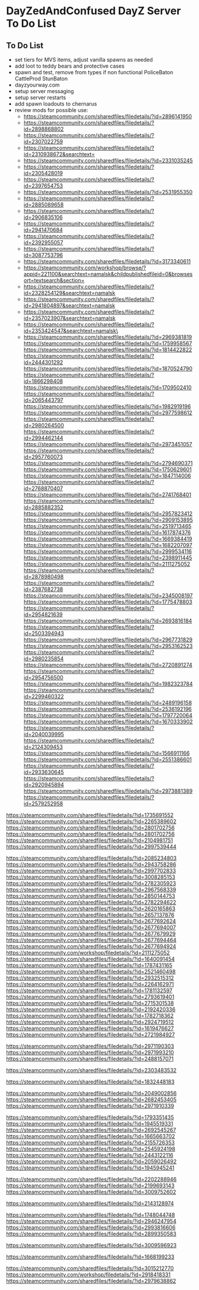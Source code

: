 <!-- ======================================== TODO.md Start ======================================== -->


<!-- ------------------------------ Intro Start ------------------------------ -->

# DayZedAndConfused DayZ Server To Do List

<!-- ------------------------------ Intro End ------------------------------ -->


<!-- ------------------------------ Overview Start ------------------------------ -->


<!-- ------------------------------ Overview End ------------------------------ -->


<!-- ------------------------------ TODO Start ------------------------------ -->

## To Do List

- set tiers for MVS items, adjust vanilla spawns as needed
- add loot to teddy bears and protective cases
- spawn and test, remove from types if non functional PoliceBaton CattleProd StunBaton 
- dayzyourway.com
- setup server messaging
- setup server restarts
- add spawn loadouts to chernarus
- review mods for possible use:
  - https://steamcommunity.com/sharedfiles/filedetails/?id=2896141950
  - https://steamcommunity.com/sharedfiles/filedetails/?id=2898868802
  - https://steamcommunity.com/sharedfiles/filedetails/?id=2307022759 
  - https://steamcommunity.com/sharedfiles/filedetails/?id=2310938672&searchtext=
  - https://steamcommunity.com/sharedfiles/filedetails/?id=2331035245
  - https://steamcommunity.com/sharedfiles/filedetails/?id=2305428019
  - https://steamcommunity.com/sharedfiles/filedetails/?id=2397654753
  - https://steamcommunity.com/sharedfiles/filedetails/?id=2531955350 
  - https://steamcommunity.com/sharedfiles/filedetails/?id=2885089658
  - https://steamcommunity.com/sharedfiles/filedetails/?id=2906835106
  - https://steamcommunity.com/sharedfiles/filedetails/?id=2941470684
  - https://steamcommunity.com/sharedfiles/filedetails/?id=2392955057
  - https://steamcommunity.com/sharedfiles/filedetails/?id=3087753796
  - https://steamcommunity.com/sharedfiles/filedetails/?id=3173340611
  - https://steamcommunity.com/workshop/browse/?appid=221100&searchtext=namalsk&childpublishedfileid=0&browsesort=textsearch&section=
  - https://steamcommunity.com/sharedfiles/filedetails/?id=2328254129&searchtext=namalsk
  - https://steamcommunity.com/sharedfiles/filedetails/?id=2941804897&searchtext=namalsk
  - https://steamcommunity.com/sharedfiles/filedetails/?id=2357023907&searchtext=namalsk
  - https://steamcommunity.com/sharedfiles/filedetails/?id=2353424547&searchtext=namalsk\
  - https://steamcommunity.com/sharedfiles/filedetails/?id=2969381819
  https://steamcommunity.com/sharedfiles/filedetails/?id=1759958567
https://steamcommunity.com/sharedfiles/filedetails/?id=1814422822
https://steamcommunity.com/sharedfiles/filedetails/?id=2444301292
https://steamcommunity.com/sharedfiles/filedetails/?id=1870524790
https://steamcommunity.com/sharedfiles/filedetails/?id=1866298408
https://steamcommunity.com/sharedfiles/filedetails/?id=1709502410
https://steamcommunity.com/sharedfiles/filedetails/?id=2065443797
https://steamcommunity.com/sharedfiles/filedetails/?id=1982919196
https://steamcommunity.com/sharedfiles/filedetails/?id=2977598612
https://steamcommunity.com/sharedfiles/filedetails/?id=2980264500
https://steamcommunity.com/sharedfiles/filedetails/?id=2994462144
https://steamcommunity.com/sharedfiles/filedetails/?id=2973451057
https://steamcommunity.com/sharedfiles/filedetails/?id=2957760073
https://steamcommunity.com/sharedfiles/filedetails/?id=2794690371
https://steamcommunity.com/sharedfiles/filedetails/?id=1750629601
https://steamcommunity.com/sharedfiles/filedetails/?id=1847114006
https://steamcommunity.com/sharedfiles/filedetails/?id=2768870407
https://steamcommunity.com/sharedfiles/filedetails/?id=2741768401
https://steamcommunity.com/sharedfiles/filedetails/?id=2885882352
https://steamcommunity.com/sharedfiles/filedetails/?id=2957823412
https://steamcommunity.com/sharedfiles/filedetails/?id=2909153895
https://steamcommunity.com/sharedfiles/filedetails/?id=2519713465
https://steamcommunity.com/sharedfiles/filedetails/?id=1617874376
https://steamcommunity.com/sharedfiles/filedetails/?id=1669384419
https://steamcommunity.com/sharedfiles/filedetails/?id=1682207097
https://steamcommunity.com/sharedfiles/filedetails/?id=2999534116
https://steamcommunity.com/sharedfiles/filedetails/?id=2398911445
https://steamcommunity.com/sharedfiles/filedetails/?id=2111275052
https://steamcommunity.com/sharedfiles/filedetails/?id=2878980498
https://steamcommunity.com/sharedfiles/filedetails/?id=2387682738
https://steamcommunity.com/sharedfiles/filedetails/?id=2345008197	
https://steamcommunity.com/sharedfiles/filedetails/?id=1775478803	
https://steamcommunity.com/sharedfiles/filedetails/?id=2954821639
https://steamcommunity.com/sharedfiles/filedetails/?id=2693816184
https://steamcommunity.com/sharedfiles/filedetails/?id=2503394943
https://steamcommunity.com/sharedfiles/filedetails/?id=2967731829
https://steamcommunity.com/sharedfiles/filedetails/?id=2953162523
https://steamcommunity.com/sharedfiles/filedetails/?id=2980235854
https://steamcommunity.com/sharedfiles/filedetails/?id=2720891274
https://steamcommunity.com/sharedfiles/filedetails/?id=2954756500
	https://steamcommunity.com/sharedfiles/filedetails/?id=1982323784
https://steamcommunity.com/sharedfiles/filedetails/?id=2299460322
https://steamcommunity.com/sharedfiles/filedetails/?id=2489196158
https://steamcommunity.com/sharedfiles/filedetails/?id=2536192196
https://steamcommunity.com/sharedfiles/filedetails/?id=1797720064
https://steamcommunity.com/sharedfiles/filedetails/?id=1670333902
https://steamcommunity.com/sharedfiles/filedetails/?id=2040039995
https://steamcommunity.com/sharedfiles/filedetails/?id=2124309453
https://steamcommunity.com/sharedfiles/filedetails/?id=1566911166
https://steamcommunity.com/sharedfiles/filedetails/?id=2551386601
https://steamcommunity.com/sharedfiles/filedetails/?id=2933630645
https://steamcommunity.com/sharedfiles/filedetails/?id=2920945894
https://steamcommunity.com/sharedfiles/filedetails/?id=2973881389
https://steamcommunity.com/sharedfiles/filedetails/?id=2579252958

https://steamcommunity.com/sharedfiles/filedetails/?id=1735691552
https://steamcommunity.com/sharedfiles/filedetails/?id=2265389602
https://steamcommunity.com/sharedfiles/filedetails/?id=2801702756
https://steamcommunity.com/sharedfiles/filedetails/?id=2801702756
https://steamcommunity.com/sharedfiles/filedetails/?id=2104981751
https://steamcommunity.com/sharedfiles/filedetails/?id=2997539444

https://steamcommunity.com/sharedfiles/filedetails/?id=2085234803
https://steamcommunity.com/sharedfiles/filedetails/?id=2943758286
https://steamcommunity.com/sharedfiles/filedetails/?id=2997702833
https://steamcommunity.com/sharedfiles/filedetails/?id=3008285153
https://steamcommunity.com/sharedfiles/filedetails/?id=2782305923
https://steamcommunity.com/sharedfiles/filedetails/?id=2967568339
https://steamcommunity.com/sharedfiles/filedetails/?id=2850144753
https://steamcommunity.com/sharedfiles/filedetails/?id=2782294622
https://steamcommunity.com/sharedfiles/filedetails/?id=2620165863
https://steamcommunity.com/sharedfiles/filedetails/?id=2657137876
https://steamcommunity.com/sharedfiles/filedetails/?id=2677692624
https://steamcommunity.com/sharedfiles/filedetails/?id=2677694007
https://steamcommunity.com/sharedfiles/filedetails/?id=2677679929
https://steamcommunity.com/sharedfiles/filedetails/?id=2677694464
https://steamcommunity.com/sharedfiles/filedetails/?id=2677694924
https://steamcommunity.com/workshop/filedetails/?id=2111275052
https://steamcommunity.com/sharedfiles/filedetails/?id=1640091454
https://steamcommunity.com/sharedfiles/filedetails/?id=1787431165
https://steamcommunity.com/sharedfiles/filedetails/?id=2521460498
https://steamcommunity.com/sharedfiles/filedetails/?id=2932515312
https://steamcommunity.com/sharedfiles/filedetails/?id=2264162971
https://steamcommunity.com/sharedfiles/filedetails/?id=1781132597
https://steamcommunity.com/sharedfiles/filedetails/?id=2793619401
https://steamcommunity.com/sharedfiles/filedetails/?id=2715301538
https://steamcommunity.com/sharedfiles/filedetails/?id=2192420336
https://steamcommunity.com/sharedfiles/filedetails/?id=1782718362
https://steamcommunity.com/sharedfiles/filedetails/?id=2924719512
https://steamcommunity.com/sharedfiles/filedetails/?id=1619476627
https://steamcommunity.com/sharedfiles/filedetails/?id=2721984927

https://steamcommunity.com/sharedfiles/filedetails/?id=2971190303
https://steamcommunity.com/sharedfiles/filedetails/?id=2971993210
https://steamcommunity.com/sharedfiles/filedetails/?id=2488157071

https://steamcommunity.com/sharedfiles/filedetails/?id=2303483532

https://steamcommunity.com/sharedfiles/filedetails/?id=1832448183

https://steamcommunity.com/sharedfiles/filedetails/?id=2049002856
https://steamcommunity.com/sharedfiles/filedetails/?id=2682453405
https://steamcommunity.com/sharedfiles/filedetails/?id=2971910339

https://steamcommunity.com/sharedfiles/filedetails/?id=1793351435
https://steamcommunity.com/sharedfiles/filedetails/?id=1945519331
https://steamcommunity.com/sharedfiles/filedetails/?id=2692545267
https://steamcommunity.com/sharedfiles/filedetails/?id=1665663702
https://steamcommunity.com/sharedfiles/filedetails/?id=2155726353
https://steamcommunity.com/sharedfiles/filedetails/?id=2545924198
https://steamcommunity.com/sharedfiles/filedetails/?id=2443122116
https://steamcommunity.com/sharedfiles/filedetails/?id=2059026492
https://steamcommunity.com/sharedfiles/filedetails/?id=1945945241

https://steamcommunity.com/sharedfiles/filedetails/?id=2202288946
https://steamcommunity.com/sharedfiles/filedetails/?id=2199693143
https://steamcommunity.com/sharedfiles/filedetails/?id=3009752602

https://steamcommunity.com/sharedfiles/filedetails/?id=2143128974

https://steamcommunity.com/sharedfiles/filedetails/?id=1748044748
https://steamcommunity.com/sharedfiles/filedetails/?id=2946247954
https://steamcommunity.com/sharedfiles/filedetails/?id=2993816606
https://steamcommunity.com/sharedfiles/filedetails/?id=2899350583

https://steamcommunity.com/sharedfiles/filedetails/?id=3009596923

https://steamcommunity.com/sharedfiles/filedetails/?id=1668199233

https://steamcommunity.com/sharedfiles/filedetails/?id=3015212770
https://steamcommunity.com/workshop/filedetails/?id=2918418331
https://steamcommunity.com/sharedfiles/filedetails/?id=2979638862



<!-- ------------------------------ToDo End ------------------------------ -->


<!-- ------------------------------ Outro Start ------------------------------ -->


<!-- ------------------------------ Outro End ------------------------------ -->


<!-- ======================================== TODO.md End ======================================== -->

